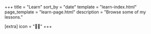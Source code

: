 +++
title = "Learn"
sort_by = "date"
template = "learn-index.html"
page_template = "learn-page.html"
description = "Browse some of my lessons."

[extra]
icon = "👨‍🏫"
+++
